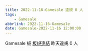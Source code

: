 ```yaml
---
title: 2022-11-16-Gamesale 違規 0 人
tags:
    - Gamesale
abbrlink: 2022-11-16-Gamesale
date: Gamesale-2022-11-16 12:00:00
---
```

Gamesale 板 [板規連結](https://www.ptt.cc/bbs/Gossiping/M.1637425085.A.07D.html)
昨天違規 0 人
